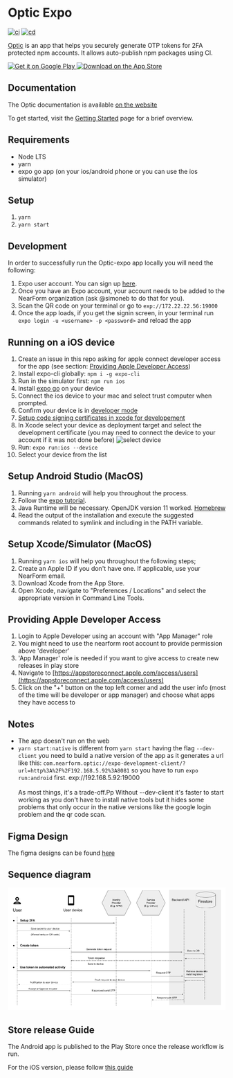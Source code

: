 # Optic Expo

[![ci](https://github.com/nearform/optic-expo/actions/workflows/ci.yml/badge.svg)](https://github.com/nearform/optic-expo/actions/workflows/ci.yml)
[![cd](https://github.com/nearform/optic-expo/actions/workflows/cd.yml/badge.svg)](https://github.com/nearform/optic-expo/actions/workflows/cd.yml)

[Optic](https://expo.dev/@nearform/optic-expo) is an app that helps you securely generate OTP tokens for 2FA protected npm accounts. It allows auto-publish npm packages using CI.

<a href='https://play.google.com/store/apps/details?id=com.nearform.optic'>
  <img alt='Get it on Google Play' src='https://user-images.githubusercontent.com/84892/191009274-938f5cc3-03ac-4bd3-a923-bd2629d77a44.png' style="height:40px"/>
</a>

<a href='https://apps.apple.com/us/app/nearform-optic/id1643969791'>
  <img alt='Download on the App Store' src='https://user-images.githubusercontent.com/84892/191009257-86f3b83e-b2d9-4252-ac05-98732328df2f.png' style="height:40px" />
</a>

## Documentation

The Optic documentation is available [on the website](https://optic.nearform.com/)

To get started, visit the [Getting Started](https://optic.nearform.com/getting-started) page for a brief overview.

## Requirements

- Node LTS
- yarn
- expo go app (on your ios/android phone or you can use the ios simulator)

## Setup

1. `yarn`
1. `yarn start`

## Development

In order to successfully run the Optic-expo app locally you will need the following:

1. Expo user account. You can sign up [here](https://expo.dev/signup).
1. Once you have an Expo account, your account needs to be added to the NearForm organization (ask @simoneb to do that for you).
1. Scan the QR code on your terminal or go to `exp://172.22.22.56:19000`
1. Once the app loads, if you get the signin screen, in your terminal run `expo login -u <username> -p <password>` and reload the app

## Running on a iOS device

1. Create an issue in this repo asking for apple connect developer access for the app (see section: [Providing Apple Developer Access](##providing-apple-developer-access))
1. Install expo-cli globally: `npm i -g expo-cli`
1. Run in the simulator first: `npm run ios`
1. Install [expo go](https://apps.apple.com/us/app/expo-go/id982107779) on your device
1. Connect the ios device to your mac and select trust computer when prompted.
1. Confirm your device is in [developer mode](https://developer.apple.com/documentation/xcode/enabling-developer-mode-on-a-device)
1. [Setup code signing certificates in xcode for developement](https://github.com/expo/fyi/blob/main/setup-xcode-signing.md)
1. In Xcode select your device as deployment target and select the development certificate (you may need to connect the device to your account if it was not done before)
   ![select device](https://user-images.githubusercontent.com/84892/191241139-5db5b905-228f-4af2-a633-47f601de993a.png)
1. Run: `expo run:ios --device`
1. Select your device from the list

## Setup Android Studio (MacOS)

1. Running `yarn android` will help you throughout the process.
1. Follow the [expo tutorial](https://docs.expo.dev/workflow/android-studio-emulator/).
1. Java Runtime will be necessary. OpenJDK version 11 worked. [Homebrew](https://formulae.brew.sh/formula/openjdk@11)
1. Read the output of the installation and execute the suggested commands related to symlink and including in the PATH variable.

## Setup Xcode/Simulator (MacOS)

1. Running `yarn ios` will help you throughout the following steps;
1. Create an Apple ID if you don't have one. If applicable, use your NearForm email.
1. Download Xcode from the App Store.
1. Open Xcode, navigate to "Preferences / Locations" and select the appropriate version in Command Line Tools.

## Providing Apple Developer Access

1. Login to Apple Developer using an account with "App Manager" role
1. You might need to use the nearform root account to provide permission above 'developer'
1. 'App Manager' role is needed if you want to give access to create new releases in play store
1. Navigate to [https://appstoreconnect.apple.com/access/users](https://appstoreconnect.apple.com/access/users)
1. Click on the "+" button on the top left corner and add the user info (most of the time will be developer or app manager) and choose what apps they have access to

## Notes

- The app doesn't run on the web
- `yarn start:native` is different from `yarn start` having the flag `--dev-client` you need to build a native version of the app as it generates a url like this:
  `com.nearform.optic://expo-development-client/?url=http%3A%2F%2F192.168.5.92%3A8081` so you have to run `expo run:android` first.
  exp://192.168.5.92:19000 </br> <br> As most things, it's a trade-off.Pp Without --dev-client it's faster to start working as you don't have to install native tools but it hides some problems that only occur in the native versions like the google login problem and the qr code scan.

## Figma Design

The figma designs can be found [here](https://www.figma.com/design/1vQl3KweUUkXMXs1p1H4lp/Optic-Expo?node-id=3901-2903&t=7ogIx8k1YnDeGcl1-1)

## Sequence diagram

[![](docs/images/architecture.png)](https://docs.google.com/presentation/d/16038cTBefSKQezJk0IZKNXnSqaG2PnU07Sb2_qIkNe8/edit?usp=sharing)

## Store release Guide

The Android app is published to the Play Store once the release workflow is run.

For the iOS version, please follow [this guide](IOS_RELEASE.md)
